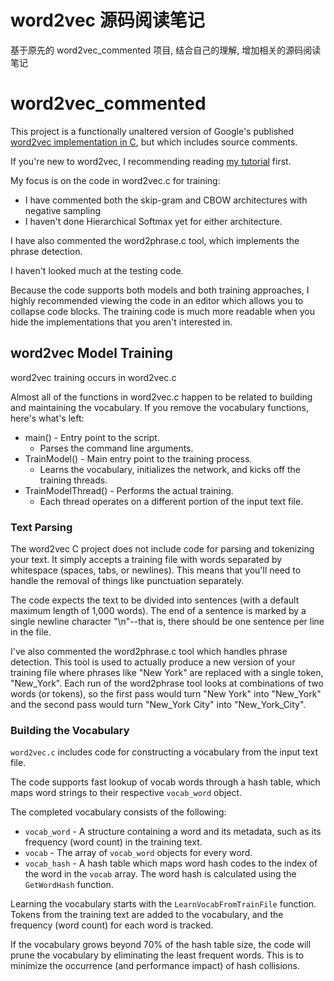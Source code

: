 # word2vec 源码阅读笔记
基于原先的 word2vec_commented 项目, 结合自己的理解, 增加相关的源码阅读笔记

# word2vec_commented
This project is a functionally unaltered version of Google's published [word2vec implementation in C](https://code.google.com/archive/p/word2vec/), but which includes source comments. 

If you're new to word2vec, I recommending reading [my tutorial](http://mccormickml.com/2016/04/19/word2vec-tutorial-the-skip-gram-model/) first.

My focus is on the code in word2vec.c for training:
* I have commented both the skip-gram and CBOW architectures with negative sampling
* I haven't done Hierarchical Softmax yet for either architecture.

I have also commented the word2phrase.c tool, which implements the phrase detection. 

I haven't looked much at the testing code. 

Because the code supports both models and both training approaches, I highly recommended viewing the code in an editor which allows you to collapse code blocks. The training code is much more readable when you hide the implementations that you aren't interested in. 

## word2vec Model Training

word2vec training occurs in word2vec.c

Almost all of the functions in word2vec.c happen to be related to building and maintaining the vocabulary. If you remove the vocabulary functions, here's what's left:

* main() - Entry point to the script.
    * Parses the command line arguments.
* TrainModel() - Main entry point to the training process.
    * Learns the vocabulary, initializes the network, and kicks off the training threads.
* TrainModelThread() - Performs the actual training.
    * Each thread operates on a different portion of the input text file.

### Text Parsing
The word2vec C project does not include code for parsing and tokenizing your text. It simply accepts a training file with words separated by whitespace (spaces, tabs, or newlines). This means that you'll need to handle the removal of things like punctuation separately.

The code expects the text to be divided into sentences (with a default maximum length of 1,000 words). The end of a sentence is marked by a single newline character "\n"--that is, there should be one sentence per line in the file.

I've also commented the word2phrase.c tool which handles phrase detection. This tool is used to actually produce a new version of your training file where phrases like "New York" are replaced with a single token, "New_York". Each run of the word2phrase tool looks at combinations of two words (or tokens), so the first pass would turn "New York" into "New_York" and the second pass would turn "New_York City" into "New_York_City".

### Building the Vocabulary
`word2vec.c` includes code for constructing a vocabulary from the input text file.

The code supports fast lookup of vocab words through a hash table, which maps word strings to their respective `vocab_word` object. 

The completed vocabulary consists of the following:

* `vocab_word` - A structure containing a word and its metadata, such as its frequency (word count) in the training text.
* `vocab` - The array of `vocab_word` objects for every word.
* `vocab_hash` - A hash table which maps word hash codes to the index of the word in the `vocab` array. The word hash is calculated using the `GetWordHash` function.

Learning the vocabulary starts with the `LearnVocabFromTrainFile` function. Tokens from the training text are added to the vocabulary, and the frequency (word count) for each word is tracked.

If the vocabulary grows beyond 70% of the hash table size, the code will prune the vocabulary by eliminating the least frequent words. This is to minimize the occurrence (and performance impact) of hash collisions.

